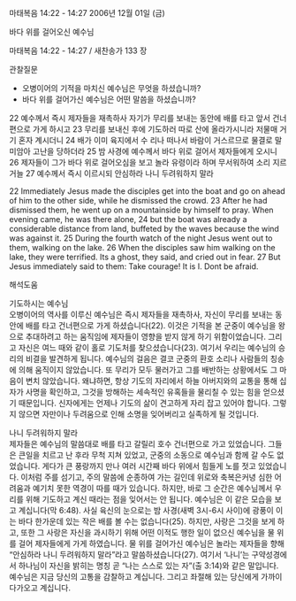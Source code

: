 마태복음 14:22 - 14:27 
2006년 12월 01일 (금)

바다 위를 걸어오신 예수님



마태복음 14:22 - 14:27 / 새찬송가 133 장


관찰질문
- 오병이어의 기적을 마치신 예수님은 무엇을 하셨습니까?
- 바다 위를 걸어가신 예수님은 어떤 말씀을 하셨습니까?

22 예수께서 즉시 제자들을 재촉하사 자기가 무리를 보내는 동안에 배를 타고 앞서 건너편으로 가게 하시고 23 무리를 보내신 후에 기도하러 따로 산에 올라가시니라 저물매 거기 혼자 계시더니 24 배가 이미 육지에서 수 리나 떠나서 바람이 거스르므로 물결로 말미암아 고난을 당하더라 25 밤 사경에 예수께서 바다 위로 걸어서 제자들에게 오시니 26 제자들이 그가 바다 위로 걸어오심을 보고 놀라 유령이라 하며 무서워하여 소리 지르거늘 27 예수께서 즉시 이르시되 안심하라 나니 두려워하지 말라  

22  Immediately Jesus made the disciples get into the boat and go on ahead of him to the other side, while he dismissed the crowd. 23  After he had dismissed them, he went up on a mountainside by himself to pray. When evening came, he was there alone, 24  but the boat was already a considerable distance from land, buffeted by the waves because the wind was against it. 25  During the fourth watch of the night Jesus went out to them, walking on the lake. 26  When the disciples saw him walking on the lake, they were terrified. Its a ghost, they said, and cried out in fear. 27  But Jesus immediately said to them: Take courage! It is I. Dont be afraid.

해석도움





기도하시는 예수님  
오병이어의 역사를 이루신 예수님은 즉시 제자들을 재촉하사, 자신이 무리를 보내는 동안에 배를 타고 건너편으로 가게 하셨습니다(22). 이것은 기적을 본 군중이 예수님을 왕으로 추대하려고 하는 움직임에 제자들이 영향을 받지 않게 하기 위함이었습니다. 그리고 자신은 여느 때와 같이 홀로 기도처를 찾으셨습니다(23). 여기서 우리는 예수님의 승리의 비결을 발견하게 됩니다. 예수님의 걸음은 결코 군중의 환호 소리나 사람들의 칭송에 의해 움직이지 않았습니다. 또 무리가 모두 물러가고 그를 배반하는 상황에서도 그 마음이 변치 않았습니다. 왜냐하면, 항상 기도의 자리에서 하늘 아버지와의 교통을 통해 십자가 사명을 확인하고, 그것을 방해하는 세속적인 유혹들을 물리칠 수 있는 힘을 얻으셨기 때문입니다. 신자에게는 언제나 기도의 삶이 견고하게 자리 잡고 있어야 합니다. 그렇지 않으면 자만이나 두려움으로 인해 소명을 잊어버리고 실족하게 될 것입니다.  

나니 두려워하지 말라  
제자들은 예수님의 말씀대로 배를 타고 갈릴리 호수 건너편으로 가고 있었습니다. 그들은 큰일을 치르고 난 후라 무척 지쳐 있었고, 군중의 소동으로 예수님과 함께 갈 수도 없었습니다. 게다가 큰 풍랑까지 만나 여러 시간째 바다 위에서 힘들게 노를 젓고 있었습니다. 이처럼 주를 섬기고, 주의 말씀에 순종하여 가는 길인데 위로와 축복은커녕 심한 어려움과 예기치 못한 역경이 따를 때가 있습니다. 하지만, 바로 그 순간은 예수님께서 우리를 위해 기도하고 계신 때라는 점을 잊어서는 안 됩니다. 예수님은 이 같은 모습을 보고 계십니다(막 6:48). 사실 육신의 눈으로는 밤 사경(새벽 3시-6시 사이)에 광풍이 이는 바다 한가운데 있는 작은 배를 볼 수는 없습니다(25). 하지만, 사랑은 그것을 보게 하고, 또한 그 사랑은 자신을 과시하기 위해 어떤 이적도 행한 일이 없으신 예수님을 물 위를 걸어 제자들에게 가게 하였습니다. 물 위를 걸어가신 예수님은 놀라는 제자들을 향해 “안심하라 나니 두려워하지 말라”라고 말씀하셨습니다(27). 여기서 ‘나니’는 구약성경에서 하나님이 자신을 밝히는 명칭 곧 “나는 스스로 있는 자”(출 3:14)와 같은 말입니다. 예수님은 지금 당신의 고통을 감찰하고 계십니다. 그리고 좌절해 있는 당신에게 가까이 다가오고 계십니다.